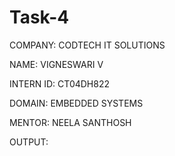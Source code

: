 # Task-4

COMPANY: CODTECH IT SOLUTIONS

NAME: VIGNESWARI V

INTERN ID: CT04DH822

DOMAIN: EMBEDDED SYSTEMS

MENTOR: NEELA SANTHOSH

OUTPUT:


